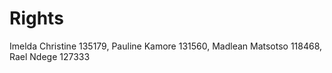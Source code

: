 # Rights
Imelda Christine 135179, Pauline Kamore 131560, Madlean Matsotso 118468, Rael Ndege 127333
